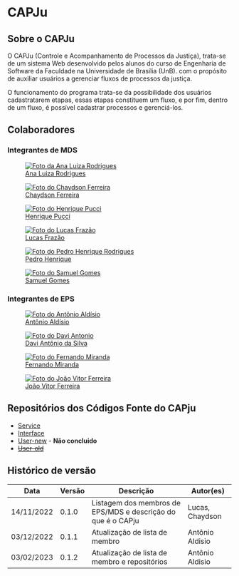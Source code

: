# **CAPJu**

## Sobre o CAPJu

O CAPJu (Controle e Acompanhamento de Processos da Justiça), trata-se de um sistema Web desenvolvido pelos alunos do curso de Engenharia de Software da Faculdade na Universidade de Brasília (UnB). com o propósito de auxiliar usuários a gerenciar fluxos de processos da justiça.

O funcionamento do programa trata-se da possibilidade dos usuários cadastratarem etapas, essas etapas constituem um fluxo, e por fim, dentro de um fluxo, é possível cadastrar processos e gerenciá-los.

## Colaboradores

### Integrantes de MDS

<div  class="HomeProfiles">
  <a class="HomeMemberPhoto" href="https://github.com/analuizargds" target="_blank">
    <figure>
      <img  src="https://github.com/analuizargds.png" alt="Foto da Ana Luiza Rodrigues">
      <figcaption>Ana Luiza Rodrigues</figcaption>
    </figure>
  </a>

  <a class="HomeMemberPhoto" href="https://github.com/chaydson" target="_blank">
    <figure>
      <img  src="https://github.com/chaydson.png" alt="Foto do Chaydson Ferreira">
      <figcaption>Chaydson Ferreira</figcaption>
    </figure>
  </a>

  <a class="HomeMemberPhoto" href="https://github.com/HenriPucci" target="_blank">
    <figure>
      <img  src="https://github.com/HenriPucci.png" alt="Foto do Henrique Pucci">
      <figcaption>Henrique Pucci</figcaption>
    </figure>
  </a>

  <a class="HomeMemberPhoto" href="https://github.com/LucasLopesFrazao" target="_blank">
    <figure>
      <img  src="https://github.com/LucasLopesFrazao.png" alt="Foto do Lucas Frazão">
      <figcaption>Lucas Frazão</figcaption>
    </figure>
  </a>

  <a class="HomeMemberPhoto" href="https://github.com/PedroHenrique2077" target="_blank">
    <figure>
      <img  src="https://github.com/PedroHenrique2077.png" alt="Foto do Pedro Henrique Rodrigues">
      <figcaption>Pedro Henrique</figcaption>
    </figure>
  </a>

  <a class="HomeMemberPhoto" href="https://github.com/SamuelGSouza" target="_blank">
    <figure>
      <img  src="https://github.com/SamuelGSouza.png" alt="Foto do Samuel Gomes">
      <figcaption>Samuel Gomes</figcaption>
    </figure>
  </a>
</div>

### Integrantes de EPS

<div class="HomeProfiles" >
  <a class="HomeMemberPhoto" href="https://github.com/antonioaldisio" target="_blank">
    <figure>
      <img  src="https://github.com/antonioaldisio.png" alt="Foto do Antônio Aldísio">
      <figcaption>Antônio Aldísio</figcaption>
    </figure>
  </a>

  <a class="HomeMemberPhoto" href="https://github.com/DaviAntonio" target="_blank">
    <figure>
      <img  src="https://github.com/DaviAntonio.png" alt="Foto do Davi Antonio">
      <figcaption>Davi Antônio da Silva</figcaption>
    </figure>
  </a>

  <a class="HomeMemberPhoto" href="https://github.com/ilus1" target="_blank">
    <figure>
      <img  src="https://github.com/ilus1.png" alt="Foto do Fernando Miranda">
      <figcaption>Fernando Miranda</figcaption>
    </figure>
  </a>

  <a class="HomeMemberPhoto" href="https://github.com/vitorAlves7" target="_blank">
    <figure>
      <img  src="https://github.com/vitorAlves7.png" alt="Foto do João Vitor Ferreira">
      <figcaption>João Vitor Ferreira</figcaption>
    </figure>
  </a>
</div>

## Repositórios dos Códigos Fonte do CAPju

- [Service](https://github.com/fga-eps-mds/2022-2-CAPJu-Service)
- [Interface](https://github.com/fga-eps-mds/2022-2-CAPJu-Interface)
- [User-new](https://github.com/fga-eps-mds/2022-2-CAPJu-User-new) - __Não concluido__
- ~~[User-old](https://github.com/fga-eps-mds/2022-2-CAPJu-User-old)~~

## Histórico de versão

| Data       | Versão | Descrição                                                    | Autor(es)        |
| ---------- | ------ | ------------------------------------------------------------ | ---------        |
| 14/11/2022 | 0.1.0  | Listagem dos membros de EPS/MDS e descrição do que é o CAPju | Lucas, Chaydson  |
| 03/12/2022 | 0.1.1 | Atualização de lista de membro | Antônio Aldisio |
| 03/02/2023 | 0.1.2 | Atualização de lista de membro e repositórios| Antônio Aldisio |
